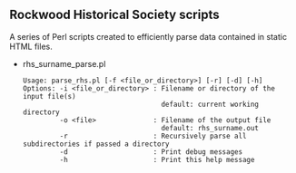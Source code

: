## Rockwood Historical Society scripts

A series of Perl scripts created to efficiently parse data contained in static HTML files.

- rhs_surname_parse.pl
  ```
  Usage: parse_rhs.pl [-f <file_or_directory>] [-r] [-d] [-h]
  Options: -i <file_or_directory> : Filename or directory of the input file(s)
                                    default: current working directory
           -o <file>              : Filename of the output file
                                    default: rhs_surname.out
           -r                     : Recursively parse all subdirectories if passed a directory
           -d                     : Print debug messages
           -h                     : Print this help message
